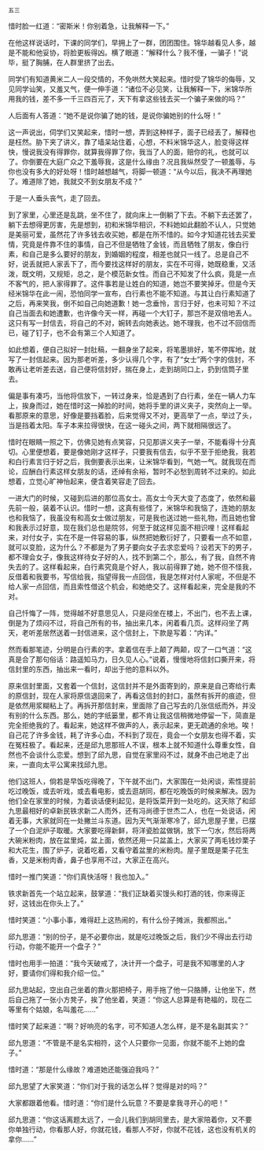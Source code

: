     五三 

   惜时脸一红道：“密斯米！你别着急，让我解释一下。”

   在他这样说话时，下课的同学们，早拥上了一群，团团围住。锦华越看见人多，越是不能和他妥协，将脸更板得凶。横了眼道：“解释什么？我不懂，一骗子！”说毕，挺了胸脯，在人群里挤了出去。

   同学们有知道黄米二人一段交情的，不免哄然大笑起来。惜时受了锦华的侮辱，又见同学讪笑，又羞又气，便一伸手道：“诸位不必见笑，让我解释一下，米锦华所用我的钱，差不多一千三四百元了，天下有拿这些钱去买一个骗子来做的吗？”

   人后面有人答道：“她不是说你骗了她的钱，是说你骗她别的什么呀！”

   这一声说出，伺学们又笑起来，惜时一想，弄到这种样子，面子已经丢了，解释也是枉然。胁下夹了讲义，靠了墙呆站住着，心想，不料米锦华这人，脸变得这样快，慢说我没有得罪你，就算我得罪了你，我当了人的面，赔你的礼，也就可以了。你倒要在大庭广众之下羞辱我，这是什么缘由？况且我纵然受了一顿羞辱，与你也没有多大的好处呀！惜时越想越气，将脚一顿道：“从今以后，我决不再理她了。难道除了她，我就交不到女朋友不成？”

   于是一人垂头丧气，走了回去。

   到了家里，心里还是乱跳，坐不住了，就向床上一倒躺了下去。不躺下去还罢了，躺下去想得更厉害，先是想到，初和米锦华相识，不料她如此翻脸不认人，只觉她是美丽可爱，虽然花了许多钱去收买她，都是在所不惜的。如今才知道花钱去买爱情，究竟是件靠不住的事情，自己不但是牺牲了金钱，而且牺牲了朋友，像白行素，和自己是多么要好的朋友，到婚姻的程度，相差也就只一线了。总是自己不好，说丢就把人家丢下了，而今要找这样好的朋友，实在不可得，她既稳重，又活泼，既文明，又规矩，总之，是个模范新女性。而自己不知发了什么疯，竟是一点不客气的，把人家得罪了。这件事若是让姓白的知道，她岂不要笑掉牙。但是今天经米锦华在此一闹，恐怕同学一宣布，白行素也不能不知道。与其让白行素知道了之后，再来笑我，倒不如自己向她道歉！她一念垂怜，言归于好，也未可知？不过自己当面去和她遭歉，也许像今天一样，再碰一个大钉子，那岂不是双倍地丢人。这只有写一封信去，将自己的不对，婉转去向她表达。她不理我，也不过不回信而已，碰了钉子，也不会有第三个人知道了。

   如此想着，便自己拟好一封肚稿，一翻身坐了起来，将笔墨排好，笔不停挥地，就写了一封信起来。因为那老听差，多少认得几个字，有了“女士”两个字的信封，不敢再让老听差去送，自己便将信封好，揣在身上，走到胡同口上，扔到信筒子里去。

   偏是事有凑巧，当他将信放下，一转过身来，恰是遇到了白行素，坐在一辆人力车上，挨身而过，她在惜时这一掉脸的时间，她将手里的讲义夹子，突然向上一举。看那原来的意思，好像是要挡着脸，后来觉得又不对，更高举了一点，举过了头，当是挡着太阳。车子本来拉得很快，在这一碰头之间，两下就相隔很远了。

   惜时在眼睛一照之下，仿佛见她有点笑容，只见那讲义夹子一举，不能看得十分真切。心里便想着，要是像她刚才这样子，只要我有信去，似乎不至于拒绝我，我若和白行素言归于好之后，我倒要表示出来，让米锦华看到，气她一气。就我现在而论，应酬白行素这样女朋友的话，还绰有余裕，暂时不必愁到周转不过来的。如此想着，立觉心旷神怡起来，便含着笑容走了回去。

   一进大门的时候，又碰到后进的那位高女士。高女士今天大变了态度了，依然和最先前一般，装着不认识。惜时一想，这真有些怪了，米锦华和我恼了，连她的朋友也和我恼了，我虽没有和高女士做过朋友，可是我也送过她一些礼物，而且她也曾和我表示过好意，现在我们总也是院邻，何至于就这样见面不相识哩！这样看起来，对付女子，实在不是一件容易的事，纵然把她敷衍好了，只要看一点不如意，就可以变脸，这为什么？不都是为了男子要向女子去求恋爱吗？设若天下的男子，都不理会女子，像我这样待女子好的人，找不到第二个，那么，有了我，自然不肯失去的了。这样看起来，白行素究竟是个好人，我以前得罪了她，她不但不怪我，反借着和我要书，写信给我，指望得我一点回信，我是怎样对付人家呢，不但是不给人家一点回信，而且索性借这个机会，和她绝交了。这样看起来，完全是我的不对。

   自己忏悔了一阵，觉得越不好意思见人，只是闷坐在楼上，不出门，也不去上课，倒是为了烦闷不过，将自己所有的书，抽出来几本，闲着看几页。这样闷坐了两天，老听差居然送着一封信进来，这个信封上，下款是写着：“内详。”

   然而看那笔迹，分明是白行素的字。拿着信在手上颠了两颠，叹了一口气道：“这真是合了那句俗话：路遥知马力，日久见人心。”说着，慢慢地将信封口撕开来，将信封里的东西，抽出来一看时，却出于他的意料以外。

   原来信封里面，又套着一个信封，这信封并不是外面寄到的，原来是自己寄给行素的原信封，现在人家将原信退回来了，再看这信封的封口，虽然有拆开的痕迹，但是依然用浆糊粘上了。再拆开那信封来，里面除了自己写去的几张信纸而外，并没有别的什么东西。那么，她的字纸篓里，都不肯让我这信稍微地停留一下，简直是完全拒绝我的了。看起来，她这样不做声的人，表示起来，更无疏通的余地。唉！自己花了许多金钱，耗了许多心血，不料到了现在，竟会一个女朋友也得不着，实在冤枉极了。看起来，还是邱九思那班人不误，根本上就不知道什么尊重女性，自然也不会谈什么恋爱。想到了邱九思，自觉在家里闷不过，就身不由己地走了出来，一直向太平公寓来找邱九思。

   他们这班人，倘若是早饭吃得晚了，下午就不出门，大家围在一处闲谈，索性提前吃过晚饭，或去听戏，或去看电影，或去逛胡同，都在吃晚饭的时候来解决。因为他们全在家里的时候，为着谈话便利起见，是将饭菜开到一处吃的。这天除了和邱九思最相好的卓新民铁求新二人而外，还有冯尚德于世杰二人，也在一处说话，闲着无事，大家就同在一处撇兰斗东道。因为天气渐渐寒冷了，邱九思屋子里，已摆了一个白泥炉子取暖。大家要吃得新鲜，将洋瓷脸盆做锅，放下一勺水，然后将两大碗米粉肉，放在盆里炖，盆上面，依然还用一只盆盖上，大家买了两毛钱炒栗子和大花生，围了炉子，说着吃着，又看守着盆里的米粉肉。屋子里既是栗子花生香，又是米粉肉香，鼻子也享用不过，大家正在高兴。

   惜时一推门笑道：“你们真快活呀！我也加入。”

   铁求新首先一个站立起来，鼓掌道：“我们正缺着买馒头和打酒的钱，你来得正好，这钱出在你头上了。”

   惜时笑道：“小事小事，难得赶上这热闹的，有什么份子摊派，我都照出。”

   邱九思道：“别的份子，是不必要你出，就是吃过晚饭之后，我们少不得出去行动行动，你能不能开一个盘子？”

   惜时也用手一拍道：“我今天破戒了，决计开一个盘子，可是我不知哪里的人才好，要请你们得和我介绍一位。”

   邱九思站起，空出自己坐着的靠火那把椅子，用手拖了他一只胳膊，让他坐下，然后自己拖了一张小方凳子，挨了他坐着，笑道：“你这人总算是有艳福的，现在二等里有个姑娘，名叫羞花……”

   惜时笑了起来道：“啊？好响亮的名字，可不知道人怎么样，是不是名副其实？”

   邱九思道：“不管是不是名实相符，这个人只要你一见面，你就不能不上她的盘子。”

   惜时道：“那是什么缘故？难道她还能强迫我吗？”

   邱九思望了大家笑道：“你们对于我的话怎么样？觉得是对的吗？”

   大家都跟着他看。惜时道：“你们是什么玩意？不要是拿我寻开心的吧！”

   邱九思道：“你这话离题太远了，一会儿我们到胡同里去，是大家陪着你，又不要你单独行动，你看那人好，你就花钱，看那人不好，你就不花钱，这也没有机关的拿你……”

